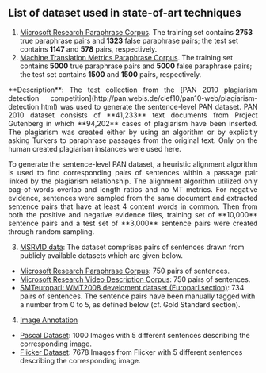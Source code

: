 
## List of dataset used in state-of-art techniques
1. [Microsoft Research Paraphrase Corpus](https://www.microsoft.com/en-us/download/details.aspx?id=52398). The training set contains **2753** true paraphrase pairs and **1323** false paraphrase pairs; the test set contains **1147** and **578** pairs, respectively.
2. [Machine Translation Metrics Paraphrase Corpus](http://www.aclweb.org/anthology/N12-1019.pdf). The training set contains **5000** true paraphrase pairs and **5000** false paraphrase pairs; the test set contains **1500** and **1500** pairs, respectively.
  
  <p align="justify">
  **Description**: The test collection from the [PAN 2010 plagiarism detection competition](http://pan.webis.de/clef10/pan10-web/plagiarism-detection.html) was used to generate the sentence-level PAN dataset. PAN 2010 dataset consists of **41,233** text documents from Project Gutenberg in which **94,202** cases of plagiarism have been inserted. The plagiarism was created either by using an algorithm or by explicitly asking Turkers to paraphrase passages from the original text. Only on the human created plagiarism instances were used here.
  <p align="justify">
  <p align="justify">
  To generate the sentence-level PAN dataset, a heuristic alignment algorithm is used to find corresponding pairs of sentences within a passage pair linked by the plagiarism relationship. The alignment algorithm utilized only bag-of-words overlap and length ratios and no MT metrics. For negative evidence, sentences were sampled from the same document and extracted sentence pairs that have at least 4 content words in common. Then from both the positive and negative evidence files, training set of **10,000** sentence pairs and a test set of **3,000** sentence pairs were created through random sampling.
  <p align="justify">
  
  
3. [MSRVID data](https://www.cs.york.ac.uk/semeval-2012/task6/data/uploads/datasets/): The dataset comprises pairs of sentences drawn from publicly available datasets which are given below.
 - [Microsoft Research Paraphrase Corpus](http://research.microsoft.com/en-us/downloads/607d14d9-20cd-47e3-85bc-a2f65cd28042/): 750 pairs of sentences.
 - [Microsoft Research Video Description Corpus](http://research.microsoft.com/en-us/downloads/38cf15fd-b8df-477e-a4e4-a4680caa75af/): 750 pairs of sentences. 
 - [SMTeuroparl: WMT2008 develoment dataset (Europarl section)](http://www.statmt.org/wmt08/shared-evaluation-task.html): 734 pairs of sentences.
 The sentence pairs have been manually tagged with a number from 0 to 5, as defined below (cf. Gold Standard section).

4. [Image Annotation](http://dl.acm.org/citation.cfm?id=1866717)
 - [Pascal Dataset](http://nlp.cs.illinois.edu/HockenmaierGroup/pascal-sentences/index.html): 1000 Images with 5 different sentences describing the corresponding image. 
 - [Flicker Dataset](http://nlp.cs.illinois.edu/HockenmaierGroup/8k-pictures.html): 7678 Images from Flicker with 5 different sentences describing the corresponding image.
